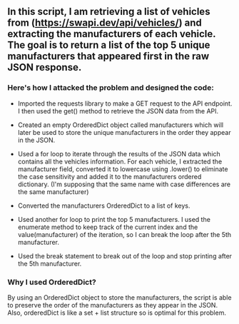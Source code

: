 ## In this script, I am retrieving a list of vehicles from  (https://swapi.dev/api/vehicles/) and extracting the manufacturers of each vehicle. The goal is to return a list of the top 5 unique manufacturers that appeared first in the raw JSON response.

### Here's how I attacked the problem and designed the code:

- Imported the requests library to make a GET request to the API endpoint. I then used the get() method to retrieve the JSON data from the API.

- Created an empty OrderedDict object called manufacturers which will later be used to store the unique manufacturers in the order they appear in the JSON.

- Used a for loop to iterate through the results of the JSON data which contains all the vehicles information. For each vehicle, I extracted the manufacturer field, converted it to lowercase using .lower() to eliminate the case sensitivity and added it to the manufacturers ordered dictionary. (I'm supposing that the same name with case differences are the same manufacturer)

- Converted the manufacturers OrderedDict to a list of keys.

- Used another for loop to print the top 5 manufacturers. I used the enumerate method to keep track of the current index and the value(manufacturer) of the iteration, so I can break the loop after the 5th manufacturer.

- Used the break statement to break out of the loop and stop printing after the 5th manufacturer.

### Why I used OrderedDict? 

By using an OrderedDict object to store the manufacturers, the script is able to preserve the order of the manufacturers as they appear in the JSON. Also, orderedDict is like a set + list structure so is optimal for this problem.




